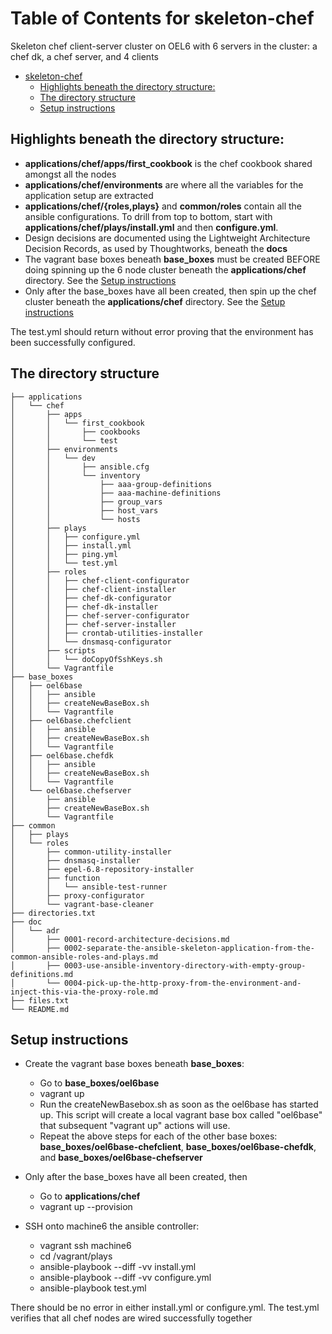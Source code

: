Table of Contents for skeleton-chef
=================
Skeleton chef client-server cluster on OEL6 with 6 servers in the cluster: a chef dk, a chef server, and 4 clients

   * [skeleton-chef](#skeleton-chef)
      * [Highlights beneath the directory structure:](#highlights-beneath-the-directory-structure)
      * [The directory structure](#the-directory-structure)
      * [Setup instructions](#setup-instructions)

## Highlights beneath the directory structure:
* **applications/chef/apps/first_cookbook** is the chef cookbook shared amongst all the nodes
* **applications/chef/environments** are where all the variables for the application setup are extracted
* **applications/chef/{roles,plays}** and **common/roles** contain all the ansible configurations.  To drill from top to bottom, start with **applications/chef/plays/install.yml** and then **configure.yml**.
* Design decisions are documented using the Lightweight Architecture Decision Records, as used by Thoughtworks, beneath the **docs**
* The vagrant base boxes beneath **base\_boxes** must be created BEFORE doing spinning up the 6 node cluster beneath the **applications/chef** directory.  See the [Setup instructions](#setup-instructions)
* Only after the base_boxes have all been created, then spin up the chef cluster beneath the **applications/chef** directory.  See the [Setup instructions](#setup-instructions)

The test.yml should return without error proving that the environment has been successfully configured.

## The directory structure
```
├── applications
│   └── chef
│       ├── apps
│       │   └── first_cookbook
│       │       ├── cookbooks
│       │       └── test
│       ├── environments
│       │   └── dev
│       │       ├── ansible.cfg
│       │       └── inventory
│       │           ├── aaa-group-definitions
│       │           ├── aaa-machine-definitions
│       │           ├── group_vars
│       │           ├── host_vars
│       │           └── hosts
│       ├── plays
│       │   ├── configure.yml
│       │   ├── install.yml
│       │   ├── ping.yml
│       │   └── test.yml
│       ├── roles
│       │   ├── chef-client-configurator
│       │   ├── chef-client-installer
│       │   ├── chef-dk-configurator
│       │   ├── chef-dk-installer
│       │   ├── chef-server-configurator
│       │   ├── chef-server-installer
│       │   ├── crontab-utilities-installer
│       │   └── dnsmasq-configurator
│       ├── scripts
│       │   └── doCopyOfSshKeys.sh
│       └── Vagrantfile
├── base_boxes
│   ├── oel6base
│   │   ├── ansible
│   │   ├── createNewBaseBox.sh
│   │   └── Vagrantfile
│   ├── oel6base.chefclient
│   │   ├── ansible
│   │   ├── createNewBaseBox.sh
│   │   └── Vagrantfile
│   ├── oel6base.chefdk
│   │   ├── ansible
│   │   ├── createNewBaseBox.sh
│   │   └── Vagrantfile
│   └── oel6base.chefserver
│       ├── ansible
│       ├── createNewBaseBox.sh
│       └── Vagrantfile
├── common
│   ├── plays
│   └── roles
│       ├── common-utility-installer
│       ├── dnsmasq-installer
│       ├── epel-6.8-repository-installer
│       ├── function
│       │   └── ansible-test-runner
│       ├── proxy-configurator
│       └── vagrant-base-cleaner
├── directories.txt
├── doc
│   └── adr
│       ├── 0001-record-architecture-decisions.md
│       ├── 0002-separate-the-ansible-skeleton-application-from-the-common-ansible-roles-and-plays.md
│       ├── 0003-use-ansible-inventory-directory-with-empty-group-definitions.md
│       └── 0004-pick-up-the-http-proxy-from-the-environment-and-inject-this-via-the-proxy-role.md
├── files.txt
└── README.md
```

## Setup instructions
* Create the vagrant base boxes beneath **base\_boxes**:
    * Go to **base\_boxes/oel6base**
    * vagrant up
    * Run the createNewBasebox.sh as soon as the oel6base has started up.  This script will create a local vagrant base box called "oel6base" that subsequent "vagrant up" actions will use.  
    * Repeat the above steps for each of the other base boxes:  **base\_boxes/oel6base-chefclient**, **base\_boxes/oel6base-chefdk**, and **base\_boxes/oel6base-chefserver**


* Only after the base_boxes have all been created, then 
    * Go to **applications/chef**
    * vagrant up --provision
* SSH onto machine6 the ansible controller:
    * vagrant ssh machine6
    * cd /vagrant/plays
    * ansible-playbook --diff -vv install.yml
    * ansible-playbook --diff -vv configure.yml
    * ansible-playbook test.yml

There should be no error in either install.yml or configure.yml.  The test.yml verifies that all chef nodes are wired successfully together